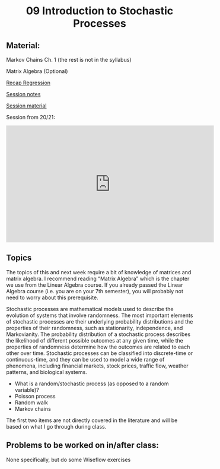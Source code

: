 <h1 align="center">09 Introduction to Stochastic Processes</h1>


## Material:

Markov Chains Ch. 1 (the rest is not in the syllabus)

Matrix Algebra (Optional)

[Recap Regression](https://drive.google.com/file/d/1YRfnQFs64BH5TzT9nOG13GFfWXrbiXAp/view?usp=sharing)

[Session notes](https://drive.google.com/file/d/1gTaiww6T_lyrVKNU7E93SkhK3ITO3ojL/view?usp=sharing)

[Session material](https://viaucdk-my.sharepoint.com/:f:/g/personal/rib_viauc_dk/EpMa2OpoQTRLjtQWiM9qhugBXvJkRWuUGK7-4SuiycEDYQ?e=Fg6B41)

Session from 20/21:

<iframe width="560" height="315" src="https://www.youtube.com/embed/ETpNklpTK-A?si=sWY2BbsQzaL8GrwA" title="YouTube video player" frameborder="0" allow="accelerometer; autoplay; clipboard-write; encrypted-media; gyroscope; picture-in-picture; web-share" referrerpolicy="strict-origin-when-cross-origin" allowfullscreen></iframe>

## Topics

The topics of this and next week require a bit of knowledge of matrices and matrix algebra. I recommend reading “Matrix Algebra” which is the chapter we use from the Linear Algebra course. If you already passed the Linear Algebra course (i.e. you are on your 7th semester), you will probably not need to worry about this prerequisite.

Stochastic processes are mathematical models used to describe the evolution of systems that involve randomness. The most important elements of stochastic processes are their underlying probability distributions and the properties of their randomness, such as stationarity, independence, and Markovianity. The probability distribution of a stochastic process describes the likelihood of different possible outcomes at any given time, while the properties of randomness determine how the outcomes are related to each other over time. Stochastic processes can be classified into discrete-time or continuous-time, and they can be used to model a wide range of phenomena, including financial markets, stock prices, traffic flow, weather patterns, and biological systems.

- What is a random/stochastic process (as opposed to a random variable)?
- Poisson process
- Random walk
- Markov chains

The first two items are not directly covered in the literature and will be based on what I go through during class.

## Problems to be worked on in/after class:

None specifically, but do some Wiseflow exercises



